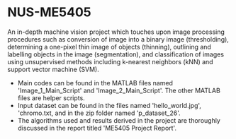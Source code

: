 # NUS-ME5405
An in-depth machine vision project which touches upon image processing procedures such as conversion of image into a binary image (thresholding), determining a one-pixel thin image of objects (thinning), outlining and labelling objects in the image (segmentation), and classification of images using unsupervised methods including k-nearest neighbors (kNN) and support vector machine (SVM). 
- Main codes can be found in the MATLAB files named 'Image_1_Main_Script' and 'Image_2_Main_Script'. The other MATLAB files are helper scripts.
- Input dataset can be found in the files named 'hello_world.jpg', 'chromo.txt, and in the zip folder named 'p_dataset_26'.
- The algorithms used and results derived in the project are thoroughly discussed in the report titled 'ME5405 Project Report'.
